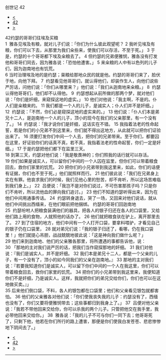 ﻿





 创世记 42




* [<](bible/GEN41.md)
* [42](bible/GEN.md)
* [>](bible/GEN43.md)



 
42约瑟的哥哥们往埃及买粮  
1  雅各见埃及有粮，就对儿子们说：「你们为什么彼此观望呢？ 
2 我听见埃及有粮，你们可以下去，从那里为我们籴些来，使我们可以存活，不至于死。」 
3 于是，约瑟的十个哥哥都下埃及籴粮去了。 
4 但约瑟的兄弟便雅悯，雅各没有打发他和哥哥们同去，因为雅各说：「恐怕他遭害。」 
5 来籴粮的人中有以色列的儿子们，因为迦南地也有饥荒。  
6 当时治理埃及地的是约瑟；粜粮给那地众民的就是他。约瑟的哥哥们来了，脸伏于地，向他下拜。 
7  约瑟看见他哥哥们，就认得他们，却装作生人，向他们说些严厉话，问他们说：「你们从哪里来？」他们说：「我们从迦南地来籴粮。」 
8  约瑟认得他哥哥们，他们却不认得他。 
9  约瑟想起从前所做的那两个梦，就对他们说：「你们是奸细，来窥探这地的虚实。」 
10 他们对他说：「我主啊，不是的。仆人们是籴粮来的。 
11 我们都是一个人的儿子，是诚实人；仆人们并不是奸细。」 
12  约瑟说：「不然，你们必是窥探这地的虚实来的。」 
13 他们说：「仆人们本是弟兄十二人，是迦南地一个人的儿子，顶小的现今在我们的父亲那里，有一个没有了。」 
14  约瑟说：「我才说你们是奸细，这话实在不错。 
15 我指着法老的性命起誓，若是你们的小兄弟不到这里来，你们就不得出这地方，从此就可以把你们证验出来了。 
16 须要打发你们中间一个人去，把你们的兄弟带来。至于你们，都要囚在这里，好证验你们的话真不真，若不真，我指着法老的性命起誓，你们一定是奸细。」 
17 于是约瑟把他们都下在监里三天。  
18 到第三天，约瑟对他们说：「我是敬畏神的；你们照我的话行就可以存活。 
19 你们如果是诚实人，可以留你们中间的一个人囚在监里，但你们可以带着粮食回去，救你们家里的饥荒。 
20 把你们的小兄弟带到我这里来，如此，你们的话便有证据，你们也不至于死。」他们就照样而行。 
21 他们彼此说：「我们在兄弟身上实在有罪。他哀求我们的时候，我们见他心里的愁苦，却不肯听，所以这场苦难临到我们身上。」 
22  吕便说：「我岂不是对你们说过，不可伤害那孩子吗？只是你们不肯听，所以流他血的罪向我们追讨。」 
23 他们不知道约瑟听得出来，因为在他们中间用通事传话。 
24  约瑟转身退去，哭了一场，又回来对他们说话，就从他们中间挑出西缅来，在他们眼前把他捆绑。 约瑟的哥哥们回迦南地  
25  约瑟吩咐人把粮食装满他们的器具，把各人的银子归还在各人的口袋里，又给他们路上用的食物，人就照他的话办了。 
26 他们就把粮食驮在驴上，离开那里去了。 
27 到了住宿的地方，他们中间有一个人打开口袋，要拿料喂驴，才看见自己的银子仍在口袋里， 
28 就对弟兄们说：「我的银子归还了，看哪，仍在我口袋里！」他们就提心吊胆，战战兢兢地彼此说：「这是神向我们做什么呢？」  
29 他们来到迦南地、他们的父亲雅各那里，将所遭遇的事都告诉他，说： 
30 「那地的主对我们说严厉的话，把我们当作窥探那地的奸细。 
31 我们对他说：『我们是诚实人，并不是奸细。 
32 我们本是弟兄十二人，都是一个父亲的儿子，有一个没有了，顶小的如今同我们的父亲在迦南地。』 
33 那地的主对我们说：『若要我知道你们是诚实人，可以留下你们中间的一个人在我这里，你们可以带着粮食回去，救你们家里的饥荒。 
34 把你们的小兄弟带到我这里来，我便知道你们不是奸细，乃是诚实人。这样，我就把你们的弟兄交给你们，你们也可以在这地做买卖。』」  
35 后来他们倒口袋，不料，各人的银包都在口袋里；他们和父亲看见银包就都害怕。 
36 他们的父亲雅各对他们说：「你们使我丧失我的儿子：约瑟没有了，西缅也没有了，你们又要将便雅悯带去；这些事都归到我身上了。」 
37  吕便对他父亲说：「我若不带他回来交给你，你可以杀我的两个儿子。只管把他交在我手里，我必带他回来交给你。」 
38  雅各说：「我的儿子不可与你们一同下去；他哥哥死了，只剩下他，他若在你们所行的路上遭害，那便是你们使我白发苍苍、悲悲惨惨地下阴间去了。」 
* [<](bible/GEN41.md)
* [42](bible/GEN.md)
* [>](bible/GEN43.md)





---









